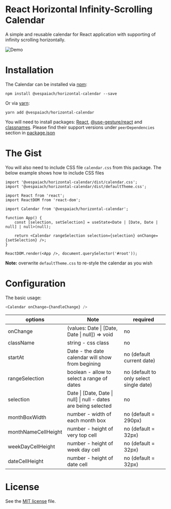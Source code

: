 # React Horizontal Infinity-Scrolling Calendar

A simple and reusable calendar for React application with supporting of infinity scrolling horizontally.

![Demo](https://raw.githubusercontent.com/vespaiach/react-horizontal-calendar/main/view.gif)

# Installation

The Calendar can be installed via [npm](https://github.com/npm/cli):

```
npm install @vespaiach/horizontal-calendar --save
```

Or via [yarn](https://github.com/yarnpkg/yarn):

```
yarn add @vespaiach/horizontal-calendar
```

You will need to install packages: [React](https://github.com/facebook/react), [@use-gesture/react](https://github.com/pmndrs/use-gesture) and [classnames](https://github.com/JedWatson/classnames). Please find their support versions under `peerDependencies` section in [package.json](https://github.com/vespaiach/react-horizontal-calendar/blob/main/package.json)

# The Gist

You will also need to include CSS file `calendar.css` from this package. The below example shows how to include CSS files

```tsx
import '@vespaiach/horizontal-calendar/dist/calendar.css';
import '@vespaiach/horizontal-calendar/dist/defaultTheme.css';

import React from 'react';
import ReactDOM from 'react-dom';

import Calendar from '@vespaiach/horizontal-calendar';

function App() {
    const [selection, setSelection] = useState<Date | [Date, Date | null] | null>(null);

    return <Calendar rangeSelection selection={selection} onChange={setSelection} />;
}

ReactDOM.render(<App />, document.querySelector('#root'));
```

**Note:** overwrite `defaultTheme.css` to re-style the calendar as you wish

# Configuration

The basic usage:

```js
<Calendar onChange={handleChange} />
```

| options             | Note                                                            | required                                |
| ------------------- | --------------------------------------------------------------- | --------------------------------------- |
| onChange            | (values: Date \| [Date, Date \| null]) => void                  | no                                      |
| className           | string - css class                                              | no                                      |
| startAt             | Date - the date calendar will show from begining                | no (default current date)               |
| rangeSelection      | boolean - allow to select a range of dates                      | no (default to only select single date) |
| selection           | Date \| [Date, Date \| null] \| null - dates are being selected | no                                      |
| monthBoxWidth       | number - width of each month box                                | no (default = 290px)                    |
| monthNameCellHeight | number - height of very top cell                                | no (default = 32px)                     |
| weekDayCellHeight   | number - height of week day cell                                | no (default = 32px)                     |
| dateCellHeight      | number - height of date cell                                    | no (default = 32px)                     |

# License

See the [MIT license](https://github.com/vespaiach/react-horizontal-calendar/blob/main/LICENSE) file.
